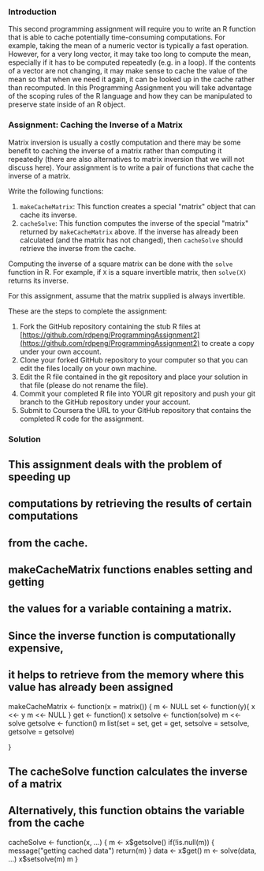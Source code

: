 ### Introduction

This second programming assignment will require you to write an R
function that is able to cache potentially time-consuming computations.
For example, taking the mean of a numeric vector is typically a fast
operation. However, for a very long vector, it may take too long to
compute the mean, especially if it has to be computed repeatedly (e.g.
in a loop). If the contents of a vector are not changing, it may make
sense to cache the value of the mean so that when we need it again, it
can be looked up in the cache rather than recomputed. In this
Programming Assignment you will take advantage of the scoping rules of
the R language and how they can be manipulated to preserve state inside
of an R object.


### Assignment: Caching the Inverse of a Matrix

Matrix inversion is usually a costly computation and there may be some
benefit to caching the inverse of a matrix rather than computing it
repeatedly (there are also alternatives to matrix inversion that we will
not discuss here). Your assignment is to write a pair of functions that
cache the inverse of a matrix.

Write the following functions:

1.  `makeCacheMatrix`: This function creates a special "matrix" object
    that can cache its inverse.
2.  `cacheSolve`: This function computes the inverse of the special
    "matrix" returned by `makeCacheMatrix` above. If the inverse has
    already been calculated (and the matrix has not changed), then
    `cacheSolve` should retrieve the inverse from the cache.

Computing the inverse of a square matrix can be done with the `solve`
function in R. For example, if `X` is a square invertible matrix, then
`solve(X)` returns its inverse.

For this assignment, assume that the matrix supplied is always
invertible.

These are the steps to complete the assignment:

1.  Fork the GitHub repository containing the stub R files at
    [https://github.com/rdpeng/ProgrammingAssignment2](https://github.com/rdpeng/ProgrammingAssignment2)
    to create a copy under your own account.
2.  Clone your forked GitHub repository to your computer so that you can
    edit the files locally on your own machine.
3.  Edit the R file contained in the git repository and place your
    solution in that file (please do not rename the file).
4.  Commit your completed R file into YOUR git repository and push your
    git branch to the GitHub repository under your account.
5.  Submit to Coursera the URL to your GitHub repository that contains
    the completed R code for the assignment.

### Solution

## This assignment deals with the problem of speeding up
## computations by retrieving the results of certain computations
## from the cache.


## makeCacheMatrix functions enables setting and getting
## the values for a variable containing a matrix.
## Since the inverse function is computationally expensive,
## it helps to retrieve from the memory where this value has already been assigned
makeCacheMatrix <- function(x = matrix()) {
	m <- NULL
	set <- function(y){
		x <<- y
		m <<- NULL
	}
	get <- function() x
	setsolve <- function(solve) m <<-solve
	getsolve <- function() m
	list(set = set, get = get, 
		setsolve = setsolve, 
		getsolve = getsolve)
	
}


## The cacheSolve function calculates the inverse of a matrix
## Alternatively, this  function obtains the variable from the cache

cacheSolve <- function(x, ...) {
	m <- x$getsolve()
	if(!is.null(m)) {
		message("getting cached data")
		return(m)
      }
	data <- x$get()
	m <- solve(data, ...)
	x$setsolve(m)
	m
}

